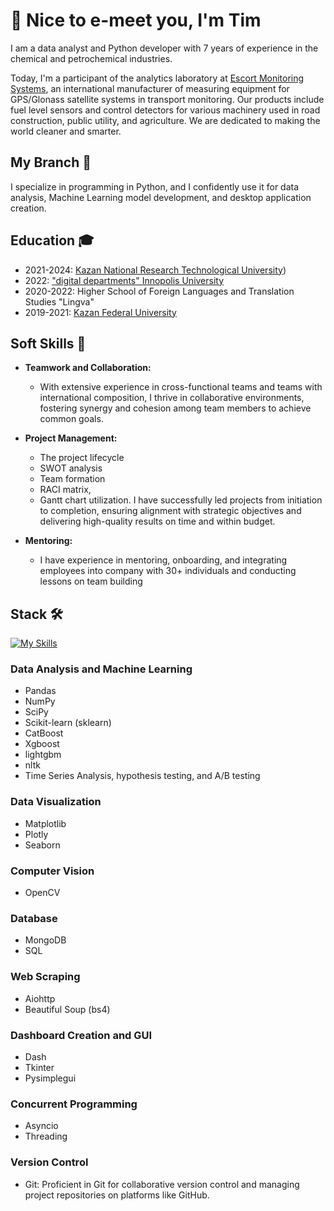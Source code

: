 # 👋 Nice to e-meet you, I'm Tim

I am a data analyst and Python developer with 7 years of experience in the chemical and petrochemical industries. 

Today, I'm a participant of the analytics laboratory at [Escort Monitoring Systems](https://www.fmeter.ru/en/), an international manufacturer of measuring equipment for GPS/Glonass satellite systems in transport monitoring. Our products include fuel level sensors and control detectors for various machinery used in road construction, public utility, and agriculture. We are dedicated to making the world cleaner and smarter.


## My Branch 🚀

I specialize in programming in Python, and I confidently use it for data analysis, Machine Learning model development, and desktop application creation.

## Education 🎓

- 2021-2024: [Kazan National Research Technological University](https://www.kstu.ru/knrtu/index_en.jsp))
- 2022: ["digital departments" Innopolis University](https://innopolis.university/en/)
- 2020-2022: Higher School of Foreign Languages and Translation Studies "Lingva"
- 2019-2021: [Kazan Federal University](https://eng.kpfu.ru/)

## Soft Skills 💬
- **Teamwork and Collaboration:**
  - With extensive experience in cross-functional teams and teams with international composition, I thrive in collaborative environments, fostering synergy and cohesion among team members to achieve common goals.

- **Project Management:**
  - The project lifecycle
  - SWOT analysis
  - Team formation
  - RACI matrix, 
  - Gantt chart utilization.
 I have successfully led projects from initiation to completion, ensuring alignment with strategic objectives and delivering high-quality results on time and within budget.

- **Mentoring:**
  - I have experience in mentoring, onboarding, and integrating employees into company with 30+ individuals and conducting lessons on team building
 
## Stack 🛠
  [![My Skills](https://skillicons.dev/icons?i=python,anaconda,postgres,mongodb,docker,git)](https://skillicons.dev)

### Data Analysis and Machine Learning
- Pandas
- NumPy
- SciPy
- Scikit-learn (sklearn)
- CatBoost
- Xgboost
- lightgbm
- nltk
- Time Series Analysis, hypothesis testing, and A/B testing

### Data Visualization
- Matplotlib
- Plotly
- Seaborn

### Computer Vision
- OpenCV

### Database
- MongoDB
- SQL

### Web Scraping
- Aiohttp
- Beautiful Soup (bs4)

### Dashboard Creation and GUI
- Dash
- Tkinter
- Pysimplegui

### Concurrent Programming
- Asyncio
- Threading

### Version Control
- Git: Proficient in Git for collaborative version control and managing project repositories on platforms like GitHub.
